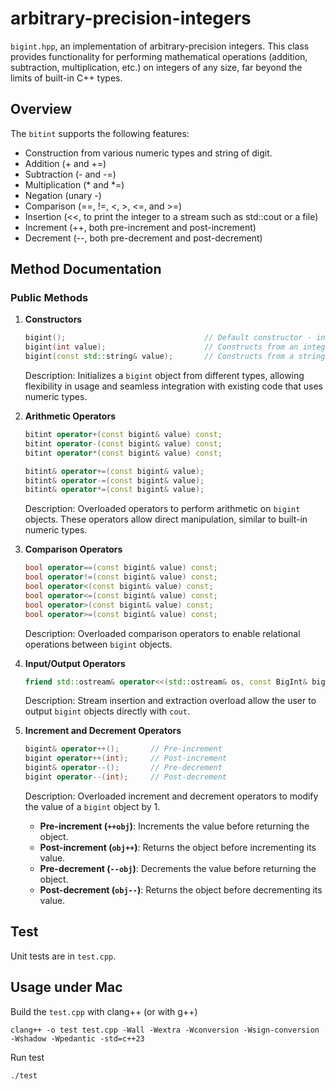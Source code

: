 # arbitrary-precision-integers
`bigint.hpp`, an implementation of arbitrary-precision integers. This
class provides functionality for performing mathematical operations (addition, subtraction, multiplication, etc.) on
integers of any size, far beyond the limits of built-in C++ types.

## Overview
The `bitint` supports the following features:

- Construction from various numeric types and string of digit.
- Addition (+ and +=)
- Subtraction (- and -=)
- Multiplication (* and *=)
- Negation (unary -)
- Comparison (==, !=, <, >, <=, and >=)
- Insertion (<<, to print the integer to a stream such as std::cout or a file)
- Increment (++, both pre-increment and post-increment)
- Decrement (--, both pre-decrement and post-decrement)

## Method Documentation

### Public Methods

1. **Constructors**
   ```cpp
   bigint();                               // Default constructor - initializes to 0
   bigint(int value);                      // Constructs from an integer
   bigint(const std::string& value);       // Constructs from a string representation
   ```
   Description: Initializes a `bigint` object from different types, allowing flexibility in usage and seamless
   integration with existing code that uses numeric types.

2. **Arithmetic Operators**
   ```cpp
   bitint operator+(const bigint& value) const;
   bitint operator-(const bigint& value) const;
   bitint operator*(const bigint& value) const;

   bitint& operator+=(const bigint& value);
   bitint& operator-=(const bigint& value);
   bitint& operator*=(const bigint& value);
   ```

   Description: Overloaded operators to perform arithmetic on `bigint` objects. These operators allow direct
   manipulation, similar to built-in numeric types.

4. **Comparison Operators**
   ```cpp
   bool operator==(const bigint& value) const;
   bool operator!=(const bigint& value) const;
   bool operator<(const bigint& value) const;
   bool operator<=(const bigint& value) const;
   bool operator>(const bigint& value) const;
   bool operator>=(const bigint& value) const;
   ```
   Description: Overloaded comparison operators to enable relational operations between `bigint` objects.

5. **Input/Output Operators**
   ```cpp
   friend std::ostream& operator<<(std::ostream& os, const BigInt& bigint);
   ```
   Description: Stream insertion and extraction overload allow the user to output `bigint` objects directly with
   `cout`.

6. **Increment and Decrement Operators**
   ```cpp
   bigint& operator++();       // Pre-increment
   bigint operator++(int);     // Post-increment
   bigint& operator--();       // Pre-decrement
   bigint operator--(int);     // Post-decrement
   ```
   Description: Overloaded increment and decrement operators to modify the value of a `bigint` object by 1.
    - **Pre-increment (`++obj`)**: Increments the value before returning the object.
    - **Post-increment (`obj++`)**: Returns the object before incrementing its value.
    - **Pre-decrement (`--obj`)**: Decrements the value before returning the object.
    - **Post-decrement (`obj--`)**: Returns the object before decrementing its value.
   
## Test
Unit tests are in `test.cpp`.

## Usage under Mac
Build the `test.cpp` with clang++ (or with g++)
```shell
clang++ -o test test.cpp -Wall -Wextra -Wconversion -Wsign-conversion -Wshadow -Wpedantic -std=c++23
```
Run test
```shell
./test
```
